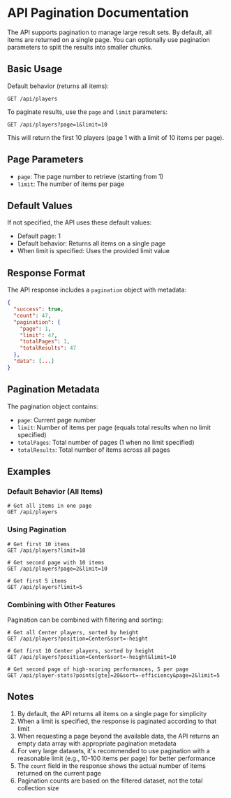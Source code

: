 # API Pagination Documentation

The API supports pagination to manage large result sets. By default, all items are returned on a single page. You can optionally use pagination parameters to split the results into smaller chunks.

## Basic Usage

Default behavior (returns all items):

```
GET /api/players
```

To paginate results, use the `page` and `limit` parameters:

```
GET /api/players?page=1&limit=10
```

This will return the first 10 players (page 1 with a limit of 10 items per page).

## Page Parameters

- `page`: The page number to retrieve (starting from 1)
- `limit`: The number of items per page

## Default Values

If not specified, the API uses these default values:

- Default page: 1
- Default behavior: Returns all items on a single page
- When limit is specified: Uses the provided limit value

## Response Format

The API response includes a `pagination` object with metadata:

```json
{
  "success": true,
  "count": 47,
  "pagination": {
    "page": 1,
    "limit": 47,
    "totalPages": 1,
    "totalResults": 47
  },
  "data": [...]
}
```

## Pagination Metadata

The pagination object contains:

- `page`: Current page number
- `limit`: Number of items per page (equals total results when no limit specified)
- `totalPages`: Total number of pages (1 when no limit specified)
- `totalResults`: Total number of items across all pages

## Examples

### Default Behavior (All Items)

```
# Get all items in one page
GET /api/players
```

### Using Pagination

```
# Get first 10 items
GET /api/players?limit=10

# Get second page with 10 items
GET /api/players?page=2&limit=10

# Get first 5 items
GET /api/players?limit=5
```

### Combining with Other Features

Pagination can be combined with filtering and sorting:

```
# Get all Center players, sorted by height
GET /api/players?position=Center&sort=-height

# Get first 10 Center players, sorted by height
GET /api/players?position=Center&sort=-height&limit=10

# Get second page of high-scoring performances, 5 per page
GET /api/player-stats?points[gte]=20&sort=-efficiency&page=2&limit=5
```

## Notes

1. By default, the API returns all items on a single page for simplicity
2. When a limit is specified, the response is paginated according to that limit
3. When requesting a page beyond the available data, the API returns an empty data array with appropriate pagination metadata
4. For very large datasets, it's recommended to use pagination with a reasonable limit (e.g., 10-100 items per page) for better performance
5. The `count` field in the response shows the actual number of items returned on the current page
6. Pagination counts are based on the filtered dataset, not the total collection size
